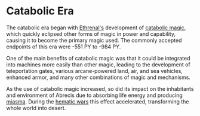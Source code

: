 # Catabolic Era

<meta property="og:description" content="The catabolic era began with Ethrenal's development of catabolic magic, which quickly eclipsed other forms of magic in power and capability.">

The catabolic era began with [Ethrenal's](../../inhabitants/figures/ethrenal.md) development of [catabolic magic](../../magic.md#catabolic), which quickly eclipsed other forms of magic in power and capability, causing it to become the primary magic used. The commonly accepted endpoints of this era were -551 PY to -984 PY.

One of the main benefits of catabolic magic was that it could be integrated into machines more easily than other magic, leading to the development of teleportation gates, various arcane-powered land, air, and sea vehicles, enhanced armor, and many other combinations of magic and mechanisms.

As the use of catabolic magic increased, so did its impact on the inhabitants and environment of Abrecis due to absorbing life energy and producing [miasma](../../miasma.md). During the [hematic wars](../wars/introduction.md#hematic-wars) this effect accelerated, transforming the whole world into desert.